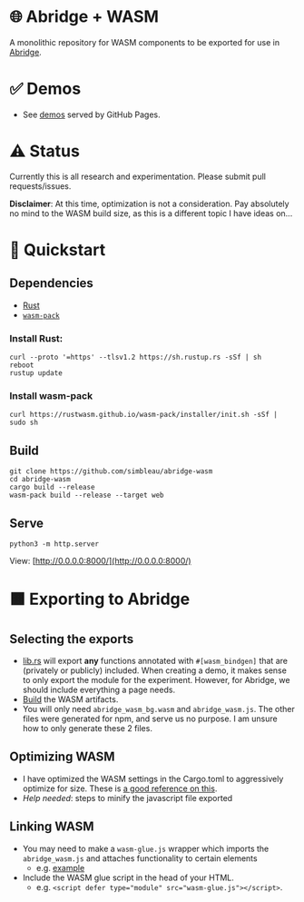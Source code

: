 # 🌐 Abridge + WASM
A monolithic repository for WASM components to be exported for use in [Abridge](https://github.com/Jieiku/abridge).

# ✅ Demos
- See [demos](https://simbleau.github.io/abridge-wasm/demos/) served by GitHub Pages.

# ⚠️ Status
Currently this is all research and experimentation. Please submit pull requests/issues.

**Disclaimer**: At this time, optimization is not a consideration. Pay absolutely no mind to the WASM build size, as this is a different topic I have ideas on...

# 🏁 Quickstart
## Dependencies
- [Rust](https://www.rust-lang.org/tools/install)
- [`wasm-pack`](https://rustwasm.github.io/wasm-pack/installer/)

### Install Rust:
```shell
curl --proto '=https' --tlsv1.2 https://sh.rustup.rs -sSf | sh
reboot
rustup update
```

### Install wasm-pack
```shell
curl https://rustwasm.github.io/wasm-pack/installer/init.sh -sSf | sudo sh
```

## Build
```shell
git clone https://github.com/simbleau/abridge-wasm
cd abridge-wasm
cargo build --release
wasm-pack build --release --target web
```

## Serve
```shell
python3 -m http.server
```
View: [http://0.0.0.0:8000/](http://0.0.0.0:8000/)

# 🟧 Exporting to Abridge
## Selecting the exports
- [lib.rs](src/lib.rs) will export **any** functions annotated with `#[wasm_bindgen]` that are (privately or publicly) included. When creating a demo, it makes sense to only export the module for the experiment. However, for Abridge, we should include everything a page needs.
- [Build](#build) the WASM artifacts.
- You will only need `abridge_wasm_bg.wasm` and `abridge_wasm.js`. The other files were generated for npm, and serve us no purpose. I am unsure how to only generate these 2 files.

## Optimizing WASM
- I have optimized the WASM settings in the Cargo.toml to aggressively optimize for size. These is [a good reference on this](https://rustwasm.github.io/book/reference/code-size.html).
- *Help needed*: steps to minify the javascript file exported

## Linking WASM
- You may need to make a `wasm-glue.js` wrapper which imports the `abridge_wasm.js` and attaches functionality to certain elements
  - e.g. [example](demos/theme-switch/wasm-glue.js)
- Include the WASM glue script in the head of your HTML.
  - e.g. `<script defer type="module" src="wasm-glue.js"></script>`.